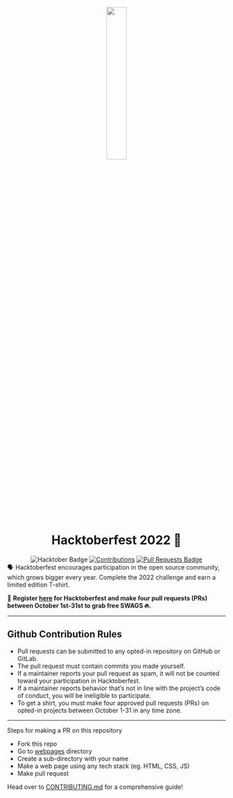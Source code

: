 <p align="center">
    <a href="https://hacktoberfest.digitalocean.com/">
        <img src="assets/hacktoberfest_logo.png" width="30%">
    </a>
</p>
<h1 align="center"> Hacktoberfest 2022 🎉</h1>
<div align="center">
<img src="https://img.shields.io/badge/hacktoberfest-2022-blueviolet" alt="Hacktober Badge"/>
<a href="https://github.com/vanshhhhh" ><img src="https://img.shields.io/badge/Contributions-closed-orange.svg?style=flat&logo=git" alt="Contributions" /></a>
<a href="https://github.com/vanshhhhh/hacktoberfest/pulls"><img src="https://img.shields.io/github/issues-pr/vanshhhhh/hacktoberfest" alt="Pull Requests Badge"/></a>
</div>
🗣 Hacktoberfest encourages participation in the open source community, which grows bigger every year. Complete the 2022 challenge and earn a limited edition T-shirt.

📢 **Register [here](https://hacktoberfest.digitalocean.com) for Hacktoberfest and make four pull requests (PRs) between October 1st-31st to grab free SWAGS 🔥.**

---

## Github Contribution Rules
- Pull requests can be submitted to any opted-in repository on GitHub or GitLab.
- The pull request must contain commits you made yourself.
- If a maintainer reports your pull request as spam, it will not be counted toward your participation in Hacktoberfest.
- If a maintainer reports behavior that’s not in line with the project’s code of conduct, you will be ineligible to participate.
- To get a shirt, you must make four approved pull requests (PRs) on opted-in projects between October 1-31 in any time zone.
---

Steps for making a PR on this repository
* Fork this repo
* Go to [webpages](webpages) directory
* Create a sub-directory with your name
* Make a web page using any tech stack (eg. HTML, CSS, JS)
* Make pull request

Head over to [CONTRIBUTING.md](CONTRIBUTING.md) for a comprehensive guide!
